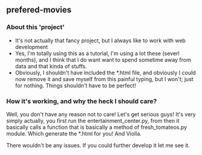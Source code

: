## prefered-movies
### About this 'project'
* It's not actually that fancy project, but I always like to work with web development
* Yes, I'm totally using this as a tutorial, I'm using a lot these (severl months), and I think that I do want want to spend sometime away from data and that kinda of stuffs.
* Obviously, I shouldn't have included the *.html file, and obviously I could now remove it and save myself from this painful typing, but I won't; just for nothing. Things shouldn't have to be perfect!


### How it's working, and why the heck I should care?
Well, you don't have any reason not to care! Let's get serious guys!
It's very simply actually, you first run the entertainment_center.py, from then it basically calls a function that is basically a method of 
fresh_tomateos.py module. Which generate the *.html for you! And Violla.

There wouldn't be any issues. If you could further develop it let me see it.

